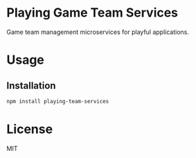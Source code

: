 Playing Game Team Services
==========================

Game team management microservices for playful applications.

# Usage

## Installation

```bash
npm install playing-team-services
```

# License

MIT